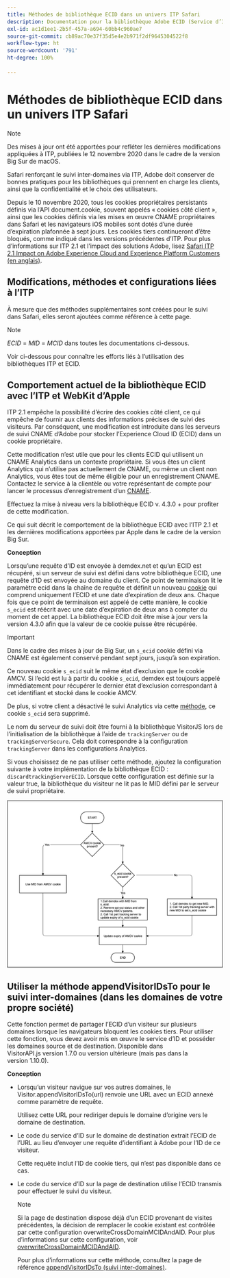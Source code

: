 ```yaml
---
title: Méthodes de bibliothèque ECID dans un univers ITP Safari
description: Documentation pour la bibliothèque Adobe ECID (Service d’ID).
exl-id: ac1d1ee1-2b5f-457a-a694-60bb4c960ae7
source-git-commit: cb89ac70e37f35d5e4e2b971f2df9645304522f8
workflow-type: ht
source-wordcount: '791'
ht-degree: 100%

---
```


# Méthodes de bibliothèque ECID dans un univers ITP Safari

>[!NOTE]
>
>Des mises à jour ont été apportées pour refléter les dernières modifications appliquées à ITP, publiées le 12 novembre 2020 dans le cadre de la version Big Sur de macOS.

Safari renforçant le suivi inter-domaines via ITP, Adobe doit conserver de bonnes pratiques pour les bibliothèques qui prennent en charge les clients, ainsi que la confidentialité et le choix des utilisateurs.

Depuis le 10 novembre 2020, tous les cookies propriétaires persistants définis via l’API document.cookie, souvent appelés « cookies côté client », ainsi que les cookies définis via les mises en œuvre CNAME propriétaires dans Safari et les navigateurs iOS mobiles sont dotés d’une durée d’expiration plafonnée à sept jours. Les cookies tiers continueront d’être bloqués, comme indiqué dans les versions précédentes d’ITP. Pour plus d’informations sur ITP 2.1 et l’impact des solutions Adobe, lisez [Safari ITP 2.1 Impact on Adobe Experience Cloud and Experience Platform Customers (en anglais)](https://medium.com/adobetech/safari-itp-2-1-impact-on-adobe-experience-cloud-customers-9439cecb55ac).

## Modifications, méthodes et configurations liées à l’ITP

À mesure que des méthodes supplémentaires sont créées pour le suivi dans Safari, elles seront ajoutées comme référence à cette page.

>[!NOTE]
>
>*ECID* = *MID* = *MCID* dans toutes les documentations ci-dessous.

Voir ci-dessous pour connaître les efforts liés à l’utilisation des bibliothèques ITP et ECID.

## Comportement actuel de la bibliothèque ECID avec l’ITP et WebKit d’Apple

ITP 2.1 empêche la possibilité d’écrire des cookies côté client, ce qui empêche de fournir aux clients des informations précises de suivi des visiteurs. Par conséquent, une modification est introduite dans les serveurs de suivi CNAME d’Adobe pour stocker l’Experience Cloud ID (ECID) dans un cookie propriétaire.

Cette modification n’est utile que pour les clients ECID qui utilisent un CNAME Analytics dans un contexte propriétaire. Si vous êtes un client Analytics qui n’utilise pas actuellement de CNAME, ou même un client non Analytics, vous êtes tout de même éligible pour un enregistrement CNAME. Contactez le service à la clientèle ou votre représentant de compte pour lancer le processus d’enregistrement d’un [CNAME](https://experienceleague.adobe.com/docs/core-services/interface/ec-cookies/cookies-first-party.html?lang=fr).

Effectuez la mise à niveau vers la bibliothèque ECID v. 4.3.0 + pour profiter de cette modification.

Ce qui suit décrit le comportement de la bibliothèque ECID avec l’ITP 2.1 et les dernières modifications apportées par Apple dans le cadre de la version Big Sur.

**Conception**

Lorsqu’une requête d’ID est envoyée à demdex.net et qu’un ECID est récupéré, si un serveur de suivi est défini dans votre bibliothèque ECID, une requête d’ID est envoyée au domaine du client. Ce point de terminaison lit le paramètre ecid dans la chaîne de requête et définit un nouveau [cookie](/help/introduction/cookies.md) qui comprend uniquement l’ECID et une date d’expiration de deux ans. Chaque fois que ce point de terminaison est appelé de cette manière, le cookie `s_ecid` est réécrit avec une date d’expiration de deux ans à compter du moment de cet appel. La bibliothèque ECID doit être mise à jour vers la version 4.3.0 afin que la valeur de ce cookie puisse être récupérée.

>[!IMPORTANT]
>
>Dans le cadre des mises à jour de Big Sur, un `s_ecid` cookie défini via CNAME est également conservé pendant sept jours, jusqu’à son expiration.

Ce nouveau cookie `s_ecid` suit le même état d’exclusion que le cookie AMCV. Si l’ecid est lu à partir du cookie `s_ecid`, demdex est toujours appelé immédiatement pour récupérer le dernier état d’exclusion correspondant à cet identifiant et stocké dans le cookie AMCV.

De plus, si votre client a désactivé le suivi Analytics via cette [méthode](https://experienceleague.adobe.com/docs/analytics/implementation/js/opt-out.html?lang=fr), ce cookie `s_ecid` sera supprimé.

Le nom du serveur de suivi doit être fourni à la bibliothèque VisitorJS lors de l’initialisation de la bibliothèque à l’aide de `trackingServer` ou de `trackingServerSecure`. Cela doit correspondre à la configuration `trackingServer` dans les configurations Analytics.

Si vous choisissez de ne pas utiliser cette méthode, ajoutez la configuration suivante à votre implémentation de la bibliothèque ECID : `discardtrackingServerECID`. Lorsque cette configuration est définie sur la valeur true, la bibliothèque du visiteur ne lit pas le MID défini par le serveur de suivi propriétaire.

![](assets/itp-proposal-v1.png)

## Utiliser la méthode appendVisitorIDsTo pour le suivi inter-domaines (dans les domaines de votre propre société)

Cette fonction permet de partager l’ECID d’un visiteur sur plusieurs domaines lorsque les navigateurs bloquent les cookies tiers. Pour utiliser cette fonction, vous devez avoir mis en œuvre le service d’ID et posséder les domaines source et de destination. Disponible dans VisitorAPI.js version 1.7.0 ou version ultérieure (mais pas dans la version 1.10.0).

**Conception**

* Lorsqu’un visiteur navigue sur vos autres domaines, le Visitor.appendVisitorIDsTo(url) renvoie une URL avec un ECID annexé comme paramètre de requête.

   Utilisez cette URL pour rediriger depuis le domaine d’origine vers le domaine de destination.

* Le code du service d’ID sur le domaine de destination extrait l’ECID de l’URL au lieu d’envoyer une requête d’identifiant à Adobe pour l’ID de ce visiteur.

   Cette requête inclut l’ID de cookie tiers, qui n’est pas disponible dans ce cas.

* Le code du service d’ID sur la page de destination utilise l’ECID transmis pour effectuer le suivi du visiteur.

   >[!NOTE]
   >Si la page de destination dispose déjà d’un ECID provenant de visites précédentes, la décision de remplacer le cookie existant est contrôlée par cette configuration overwriteCrossDomainMCIDAndAID. Pour plus d’informations sur cette configuration, voir [overwriteCrossDomainMCIDAndAID](/help/library/function-vars/overwrite-visitor-id.md).
   >
   >Pour plus d’informations sur cette méthode, consultez la page de référence [appendVisitorIDsTo (suivi inter-domaines)](/help/library/get-set/appendvisitorid.md).
